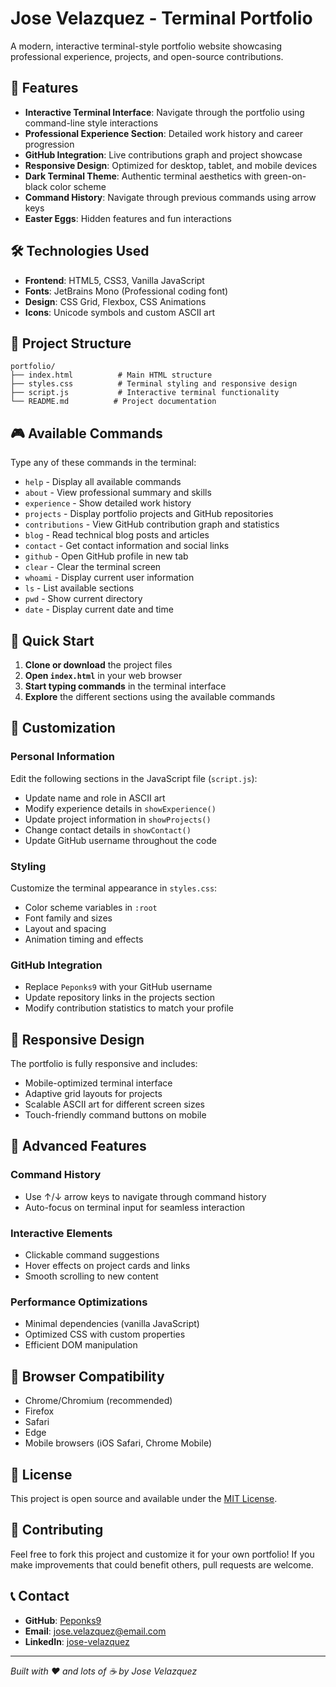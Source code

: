 # Jose Velazquez - Terminal Portfolio

A modern, interactive terminal-style portfolio website showcasing professional experience, projects, and open-source contributions.

## 🚀 Features

- **Interactive Terminal Interface**: Navigate through the portfolio using command-line style interactions
- **Professional Experience Section**: Detailed work history and career progression
- **GitHub Integration**: Live contributions graph and project showcase
- **Responsive Design**: Optimized for desktop, tablet, and mobile devices
- **Dark Terminal Theme**: Authentic terminal aesthetics with green-on-black color scheme
- **Command History**: Navigate through previous commands using arrow keys
- **Easter Eggs**: Hidden features and fun interactions

## 🛠️ Technologies Used

- **Frontend**: HTML5, CSS3, Vanilla JavaScript
- **Fonts**: JetBrains Mono (Professional coding font)
- **Design**: CSS Grid, Flexbox, CSS Animations
- **Icons**: Unicode symbols and custom ASCII art

## 📁 Project Structure

```
portfolio/
├── index.html          # Main HTML structure
├── styles.css          # Terminal styling and responsive design
├── script.js           # Interactive terminal functionality
└── README.md          # Project documentation
```

## 🎮 Available Commands

Type any of these commands in the terminal:

- `help` - Display all available commands
- `about` - View professional summary and skills
- `experience` - Show detailed work history
- `projects` - Display portfolio projects and GitHub repositories
- `contributions` - View GitHub contribution graph and statistics
- `blog` - Read technical blog posts and articles
- `contact` - Get contact information and social links
- `github` - Open GitHub profile in new tab
- `clear` - Clear the terminal screen
- `whoami` - Display current user information
- `ls` - List available sections
- `pwd` - Show current directory
- `date` - Display current date and time

## 🚀 Quick Start

1. **Clone or download** the project files
2. **Open `index.html`** in your web browser
3. **Start typing commands** in the terminal interface
4. **Explore** the different sections using the available commands

## 🎨 Customization

### Personal Information

Edit the following sections in the JavaScript file (`script.js`):

- Update name and role in ASCII art
- Modify experience details in `showExperience()`
- Update project information in `showProjects()`
- Change contact details in `showContact()`
- Update GitHub username throughout the code

### Styling

Customize the terminal appearance in `styles.css`:

- Color scheme variables in `:root`
- Font family and sizes
- Layout and spacing
- Animation timing and effects

### GitHub Integration

- Replace `Peponks9` with your GitHub username
- Update repository links in the projects section
- Modify contribution statistics to match your profile

## 📱 Responsive Design

The portfolio is fully responsive and includes:

- Mobile-optimized terminal interface
- Adaptive grid layouts for projects
- Scalable ASCII art for different screen sizes
- Touch-friendly command buttons on mobile

## 🌟 Advanced Features

### Command History

- Use ↑/↓ arrow keys to navigate through command history
- Auto-focus on terminal input for seamless interaction

### Interactive Elements

- Clickable command suggestions
- Hover effects on project cards and links
- Smooth scrolling to new content

### Performance Optimizations

- Minimal dependencies (vanilla JavaScript)
- Optimized CSS with custom properties
- Efficient DOM manipulation

## 🔧 Browser Compatibility

- Chrome/Chromium (recommended)
- Firefox
- Safari
- Edge
- Mobile browsers (iOS Safari, Chrome Mobile)

## 📄 License

This project is open source and available under the [MIT License](LICENSE).

## 🤝 Contributing

Feel free to fork this project and customize it for your own portfolio! If you make improvements that could benefit others, pull requests are welcome.

## 📞 Contact

- **GitHub**: [Peponks9](https://github.com/Peponks9)
- **Email**: jose.velazquez@email.com
- **LinkedIn**: [jose-velazquez](https://linkedin.com/in/jose-velazquez)

---

_Built with ❤️ and lots of ☕ by Jose Velazquez_

